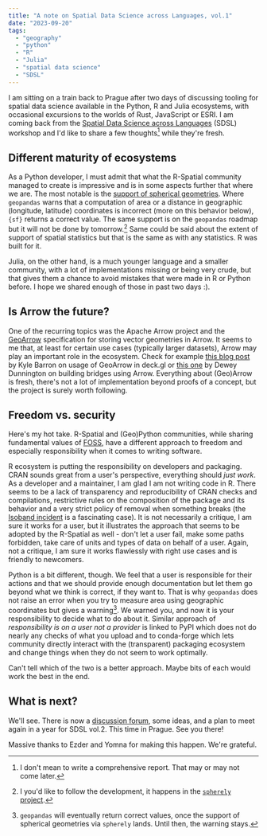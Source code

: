 ```yaml
---
title: "A note on Spatial Data Science across Languages, vol.1"
date: "2023-09-20"
tags:
  - "geography"
  - "python"
  - "R"
  - "Julia"
  - "spatial data science"
  - "SDSL"
---
```


I am sitting on a train back to Prague after two days of discussing tooling for spatial
data science available in the Python, R and Julia ecosystems, with occasional excursions
to the worlds of Rust, JavaScript or ESRI. I am coming back from the
[Spatial Data Science across Languages](https://r-spatial.org/sdsl/) (SDSL) workshop and
I'd like to share a few thoughts[^1] while they're fresh.

[^1]: I don't mean to write a comprehensive report. That may or may not come later.

## Different maturity of ecosystems

As a Python developer, I must admit that what the R-Spatial community managed to create is impressive and is in some aspects further that where we are. The most notable is the [support of
spherical geometries](https://r-spatial.org/r/2020/06/17/s2.html). Where `geopandas` warns that a computation of area or a distance in geographic (longitude, latitude) coordinates is incorrect (more on this behavior below), `{sf}` returns a correct value. The same support is on the `geopandas` roadmap but it will not be done by tomorrow.[^2] Same could be said about the extent of support of spatial statistics but that is the same as with any statistics. R was built for it.

[^2]: I you'd like to follow the development, it happens in the [`spherely` project](https://github.com/benbovy/spherely).

Julia, on the other hand, is a much younger language and a smaller
community, with a lot of implementations missing or being very crude, but that gives them a chance to avoid mistakes that were
made in R or Python before. I hope we shared enough of those in past two days :).

## Is Arrow the future?

One of the recurring topics was the Apache Arrow project and the [GeoArrow](https://github.com/geoarrow/geoarrow) specification for storing vector geometries in Arrow. It seems to me that, at least for certain use cases (typically larger datasets), Arrow may play an important role in the ecosystem. Check for example [this blog post](https://kylebarron.dev/blog/geoarrow-and-geoparquet-in-deck-gl) by Kyle Barron on usage of GeoArrow in deck.gl or [this one](https://dewey.dunnington.ca/post/2022/building-bridges-arrow-parquet-and-geospatial-computing/) by Dewey Dunnington on building bridges using Arrow. Everything about (Geo)Arrow is fresh, there's not a lot of implementation beyond proofs of a concept, but the project is surely worth following.

## Freedom vs. security

Here's my hot take. R-Spatial and (Geo)Python communities, while sharing fundamental values of [FOSS](https://en.wikipedia.org/wiki/Free_and_open-source_software), have a different approach to freedom and especially responsibility when it comes to writing software.

R ecosystem is putting the responsibility on developers and packaging. CRAN sounds great from a user's perspective, everything should _just work_. As a developer and a maintainer, I am glad I am not writing code in R. There seems to be a lack of transparency and
reproducibility of CRAN checks and compilations, restrictive rules on the composition of the package and its behavior and a very strict policy of removal when something breaks (the [Isoband incident](https://appsilon.com/cran-and-the-isoband-incident/) is a fascinating case). It is not necessarily a critique, I am sure it works for a user, but it illustrates the approach that seems to be adopted by the R-Spatial as well - don't let a user fail, make some paths forbidden, take care of units and types of data on behalf of a user. Again, not a critique, I am sure it works flawlessly with right use cases and is friendly to newcomers.

Python is a bit different, though. We feel that a user is responsible for their actions and that we should provide enough documentation but let them go beyond what we think is correct, if they want to. That is why `geopandas` does not raise an error when you try to measure area using geographic coordinates but gives a warning[^3]. We warned you, and now it is your responsibility to decide what to do about it. Similar approach of _responsibility is on a user not a provider_ is linked to PyPI which does not do nearly any checks of what you upload and to conda-forge which lets community directly interact with the (transparent) packaging ecosystem and change things when they do not seem to work optimally.

[^3]: `geopandas` will eventually return correct values, once the support of spherical geometries via `spherely` lands. Until then, the warning stays.

Can't tell which of the two is a better approach. Maybe bits of each would work the best in the end.

## What is next?

We'll see. There is now a [discussion forum](https://github.com/spatial-data-science/discuss), some ideas, and a plan to meet again in a year for SDSL vol.2. This time in Prague. See you there!

Massive thanks to Ezder and Yomna for making this happen. We're grateful.